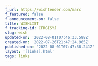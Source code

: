 ```yaml
---
f_url: https://wishtender.com/marc
f_featured: false
f_announcement-on: false
title: WISHLIST
f_tracking-id: CFRGISYJ
slug: wish
updated-on: '2022-08-01T07:46:33.588Z'
created-on: '2022-07-26T21:47:24.965Z'
published-on: '2022-08-01T07:47:38.241Z'
layout: '[links].html'
tags: links
---
```



